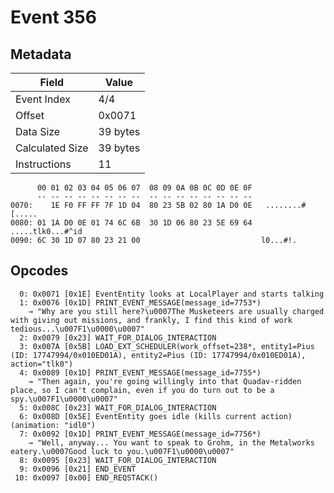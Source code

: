 # Event 356

## Metadata

| Field           | Value    |
|-----------------|----------|
| Event Index     | 4/4      |
| Offset          | 0x0071   |
| Data Size       | 39 bytes |
| Calculated Size | 39 bytes |
| Instructions    | 11       |

```
      00 01 02 03 04 05 06 07  08 09 0A 0B 0C 0D 0E 0F
      -- -- -- -- -- -- -- --  -- -- -- -- -- -- -- --
0070:    1E F0 FF FF 7F 1D 04  80 23 5B 02 80 1A D0 0E   ........#[.....
0080: 01 1A D0 0E 01 74 6C 6B  30 1D 06 80 23 5E 69 64  .....tlk0...#^id
0090: 6C 30 1D 07 80 23 21 00                           l0...#!.        
```

## Opcodes

```
  0: 0x0071 [0x1E] EventEntity looks at LocalPlayer and starts talking
  1: 0x0076 [0x1D] PRINT_EVENT_MESSAGE(message_id=7753*)
    → "Why are you still here?\u0007The Musketeers are usually charged with giving out missions, and frankly, I find this kind of work tedious...\u007F1\u0000\u0007"
  2: 0x0079 [0x23] WAIT_FOR_DIALOG_INTERACTION
  3: 0x007A [0x5B] LOAD_EXT_SCHEDULER(work_offset=238*, entity1=Pius (ID: 17747994/0x010ED01A), entity2=Pius (ID: 17747994/0x010ED01A), action="tlk0")
  4: 0x0089 [0x1D] PRINT_EVENT_MESSAGE(message_id=7755*)
    → "Then again, you're going willingly into that Quadav-ridden place, so I can't complain, even if you do turn out to be a spy.\u007F1\u0000\u0007"
  5: 0x008C [0x23] WAIT_FOR_DIALOG_INTERACTION
  6: 0x008D [0x5E] EventEntity goes idle (kills current action) (animation: "idl0")
  7: 0x0092 [0x1D] PRINT_EVENT_MESSAGE(message_id=7756*)
    → "Well, anyway... You want to speak to Grohm, in the Metalworks eatery.\u0007Good luck to you.\u007F1\u0000\u0007"
  8: 0x0095 [0x23] WAIT_FOR_DIALOG_INTERACTION
  9: 0x0096 [0x21] END_EVENT
 10: 0x0097 [0x00] END_REQSTACK()
```
